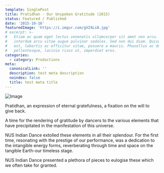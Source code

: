 ```yaml
---
template: SinglePost
title: Pratidhan - Our Unspoken Gratitude (2015)
status: Featured / Published
date: '2015-10-16'
featuredImage: 'https://i.imgur.com/gVZ4Ls8.jpg'
# excerpt: >-
#   Etiam ac quam eget lectus venenatis ullamcorper sit amet non arcu. Nullam
#   interdum arcu vitae augue pulvinar sodales. Sed non dui diam. Quisque lectus
#   est, lobortis ac efficitur vitae, posuere a mauris. Phasellus ac dui
#   pellentesque, lacinia risus ut, imperdiet eros.
categories:
  - category: Productions
meta:
  canonicalLink: ''
  description: test meta description
  noindex: false
  title: test meta title
---
```


![Image](https://i.imgur.com/gVZ4Ls8.jpg)

Pratidhan, an expression of eternal gratefulness, a fixation on the will to give back. 

A time for the rendering of gratitude by dancers to the various elements that have precipitated in the manifestation of this universe.

NUS Indian Dance extolled these elements in all their splendour. For the first time, resonating with the prestige of our performance, was a dedication to the intangible energy forms, reverberating through time and space on the tangible Earth-our timeless stage. 

NUS Indian Dance presented a plethora of pieces to eulogise these which we often take for granted.